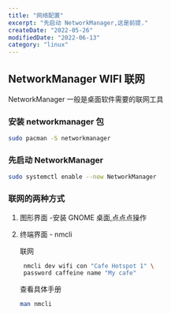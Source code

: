 ```yaml
---
title: "网络配置"
excerpt: "先启动 NetworkManager,这是前提."
createDate: "2022-05-26"
modifiedDate: "2022-06-13"
category: "linux"
---
```


## NetworkManager WIFI 联网

NetworkManager 一般是桌面软件需要的联网工具

### 安装 networkmanager 包

```bash
sudo pacman -S networkmanager
```

### 先启动 NetworkManager

```bash
sudo systemctl enable --now NetworkManager
```

### 联网的两种方式

1. 图形界面 -安装 GNOME 桌面,点点点操作
2. 终端界面 - nmcli

   联网

   ```bash
    nmcli dev wifi con "Cafe Hotspot 1" \
    password caffeine name "My cafe"
   ```

   查看具体手册

   ```bash
   man nmcli
   ```
